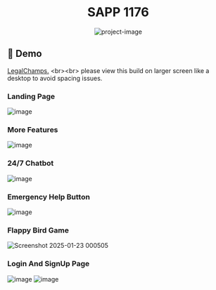 

<h1 align="center" id="title">SAPP 1176</h1>

<p align="center"><img src="https://socialify.git.ci/ShiiiivanshSingh/TECHNOVATION-HACKATHON-2025-Entry/image?custom_description=Team+SAPP-1176&amp;description=1&amp;language=1&amp;name=1&amp;stargazers=1&amp;theme=Dark" alt="project-image"></p>

<h2>🚀 Demo</h2>

[LegalChamps.](https://legalchamps.vercel.app](https://legalchamps.vercel.app)) <br><br>
please view this build on larger screen like a desktop to avoid spacing issues. 

### Landing Page
![image](https://github.com/user-attachments/assets/c1b4064f-8da1-4162-92f0-e415f8c76b4b)


### More Features
![image](https://github.com/user-attachments/assets/e47da5f0-c07c-4035-a735-37f5c4067bf7)

### 24/7 Chatbot
![image](https://github.com/user-attachments/assets/b79683ff-d0b1-4aaa-985b-b928a91dea8c)

### Emergency Help Button
![image](https://github.com/user-attachments/assets/2c52455f-55fc-4325-90fc-09259040f059)


### Flappy Bird Game
![Screenshot 2025-01-23 000505](https://github.com/user-attachments/assets/69da2eb7-0181-4368-9e93-93b3f9adff4a)

### Login And SignUp Page
![image](https://github.com/user-attachments/assets/cc2d919c-4e68-4e6f-b095-357dc4e17da9)
![image](https://github.com/user-attachments/assets/c6ad26e0-307a-45ec-9c46-16dfdaa290e0)

